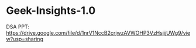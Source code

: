 # Geek-Insights-1.0


DSA PPT: https://drive.google.com/file/d/1nrV1NccB2crjwzAVWOHP3VzHsjjjUWg9/view?usp=sharing
